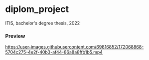# diplom_project
ITIS, bachelor's degree thesis, 2022

### Preview




https://user-images.githubusercontent.com/69816852/172068868-5704c275-4e2f-40b3-af44-86a8a8ffb1b5.mp4

